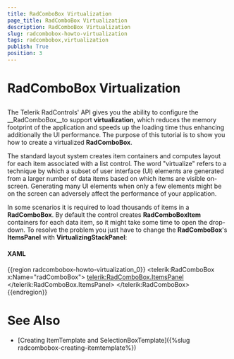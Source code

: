 ```yaml
---
title: RadComboBox Virtualization
page_title: RadComboBox Virtualization
description: RadComboBox Virtualization
slug: radcombobox-howto-virtualization
tags: radcombobox,virtualization
publish: True
position: 3
---
```


# RadComboBox Virtualization



## 

The Telerik RadControls' API gives you the ability to configure the __RadComboBox__to support __virtualization__, which reduces the memory footprint of the application and speeds up the loading time thus enhancing additionally the UI performance. The purpose of this tutorial is to show you how to create a virtualized __RadComboBox__. 

>

The standard layout system creates item containers and computes layout for each item associated with a list control. The word "virtualize" refers to a technique by which a subset of user interface (UI) elements are generated from a larger number of data items based on which items are visible on-screen. Generating many UI elements when only a few elements might be on the screen can adversely affect the performance of your application.

In some scenarios it is required to load thousands of items in a __RadComboBox__. By default the control creates __RadComboBoxItem__ containers for each data item, so it might take some time to open the drop-down. To resolve the problem you just have to change the __RadComboBox__'s __ItemsPanel__ with __VirtualizingStackPanel__:

#### __XAML__

{{region radcombobox-howto-virtualization_0}}
	<telerik:RadComboBox x:Name="radComboBox">
	    <telerik:RadComboBox.ItemsPanel>
	        <ItemsPanelTemplate>
	            <VirtualizingStackPanel />
	        </ItemsPanelTemplate>
	    </telerik:RadComboBox.ItemsPanel>
	</telerik:RadComboBox>
	{{endregion}}



# See Also

 * [Creating ItemTemplate and SelectionBoxTemplate]({%slug radcombobox-creating-itemtemplate%})
